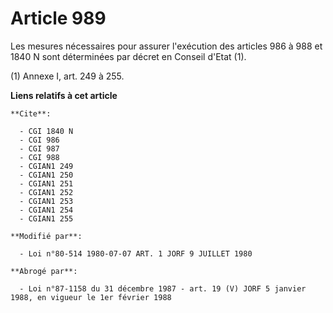 # Article 989

Les mesures nécessaires pour assurer l'exécution des articles 986 à 988 et 1840 N sont déterminées par décret en Conseil
d'Etat (1).

(1) Annexe I, art. 249 à 255.

**Liens relatifs à cet article**

	**Cite**:

	  - CGI 1840 N
	  - CGI 986
	  - CGI 987
	  - CGI 988
	  - CGIAN1 249
	  - CGIAN1 250
	  - CGIAN1 251
	  - CGIAN1 252
	  - CGIAN1 253
	  - CGIAN1 254
	  - CGIAN1 255

	**Modifié par**:

	  - Loi n°80-514 1980-07-07 ART. 1 JORF 9 JUILLET 1980

	**Abrogé par**:

	  - Loi n°87-1158 du 31 décembre 1987 - art. 19 (V) JORF 5 janvier 1988, en vigueur le 1er février 1988
